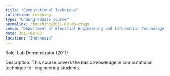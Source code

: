 ```yaml
---
title: "Computational Technique"
collection: teaching
type: "Undergraduate course"
permalink: /teaching/2011-02-03-ctugm
venue: "Department of Electrial Engineering and Information Technology, Universitas Gadjah Mada"
date: 2011-02-03
location: "Indonesia"
---
```


Role: Lab Demonstrator (2011).

Description: This course covers the basic knowledge in computational technique for engineering students.
